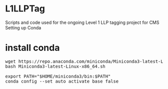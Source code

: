 # L1LLPTag
Scripts and code used for the ongoing Level 1 LLP tagging project for CMS
Setting up Conda

# install conda
<pre>
wget https://repo.anaconda.com/miniconda/Miniconda3-latest-Linux-x86_64.sh
bash Miniconda3-latest-Linux-x86_64.sh

export PATH="$HOME/miniconda3/bin:$PATH"
conda config --set auto_activate_base false
</pre>


